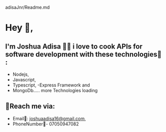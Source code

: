 adisaJnr/Readme.md

# Hey 👋,
 ## I'm Joshua Adisa 👨‍💻 i love to cook APIs for software development with these technologies🚀 :
 -  Nodejs,
 - Javascript,
 - Typescript,
 -Express Framework and
 - MongoDb.....
 more Technologies loading
 
 ## 📢Reach me via:
 - Email📩: joshuaadisa16@gmail.com,
 - PhoneNumber📲- 07050947082
 
 
